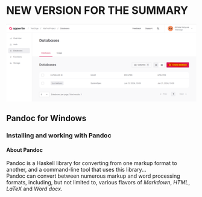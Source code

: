 # NEW VERSION FOR THE SUMMARY
![Alarm button with configuration: Pause all alarms](<assets/1.PNG>)  
## Pandoc for Windows 
### Installing and working with Pandoc 
#### About Pandoc
Pandoc is a Haskell library for converting from one markup format to another, and a command-line tool that uses this library... <br>
Pandoc can convert between numerous markup and word processing formats, including, but not limited to, various flavors of *Markdown*, *HTML*, *LaTeX* and *Word docx*.
